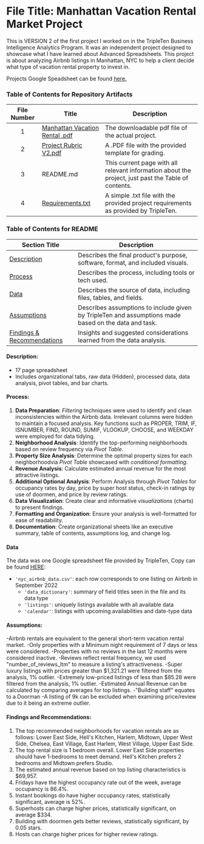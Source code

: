 # File Title: Manhattan Vacation Rental Market Project

This is VERSION 2 of the first project I worked on in the TripleTen Business Intelligence Analytics Program. It was an independent project designed to showcase what I have learned about Advanced Spreadsheets. This project is about analyzing Airbnb listings in Manhattan, NYC to help a client decide what type of vacation rental property to invest in.

Projects Google Speadsheet can be found <a href='https://docs.google.com/spreadsheets/d/1dNFTH1PFCCO9aLPLjjbvPxlqKe1Hkd2Nenf2dFyWxe0/edit?usp=sharing' target=_blank><u>here</u>.</a>

### Table of Contents for Repository Artifacts
| File Number | Title | Description |
| :-----------: | ----------- |----------- |
| 1 | [Manhattan Vacation Rental .pdf](https://github.com/narmada3/DataAnalytics_Trippleten/blob/main/Manhattan%20Vacation%20Rental%20Market%20Project/Manhattan%20Vacation%20Rental%20Market%20.pdf) | The downloadable pdf file of the actual project. |
| 2 | [Project Rubric V2.pdf](https://github.com/narmada3/DataAnalytics_Trippleten/blob/main/Manhattan%20Vacation%20Rental%20Market%20Project/Project%20Rubric%20V2.pdf) | A .PDF file with the provided template for grading. |
| 3 | README.md | This current page with all relevant information about the project, just past the Table of contents. |
| 4 | [Requirements.txt](https://github.com/narmada3/DataAnalytics_Trippleten/blob/main/Manhattan%20Vacation%20Rental%20Market%20Project/Requirements.txt) | A simple .txt file with the provided project requirements as provided by TripleTen. |


### Table of Contents for README
| Section Title | Description |
| ----------- |----------- |
| [Description](https://github.com/narmada3/DataAnalytics_Trippleten/tree/main/Manhattan%20Vacation%20Rental%20Market%20Project#description) | Describes the final product's purpose, software, format, and included visuals. |
| [Process](https://github.com/narmada3/DataAnalytics_Trippleten/tree/main/Manhattan%20Vacation%20Rental%20Market%20Project#process) | Describes the process, including tools or tech used. |
| [Data](https://github.com/narmada3/DataAnalytics_Trippleten/tree/main/Manhattan%20Vacation%20Rental%20Market%20Project#data) | Describes the source of data, including files, tables, and fields. |
| [Assumptions](https://github.com/narmada3/DataAnalytics_Trippleten/tree/main/Manhattan%20Vacation%20Rental%20Market%20Project#assumptions) | Describes assumptions to include given by TripleTen and assumptions made based on the data and task. |
| [Findings & Recommendations](https://github.com/narmada3/DataAnalytics_Trippleten/tree/main/Manhattan%20Vacation%20Rental%20Market%20Project#findings-and-recommendations) | Insights and suggested considerations learned from the data analysis. |

#### Description:
- 17 page spreadsheet
- Includes organizational tabs, raw data (Hidden), processed data, data analysis, pivot tables, and bar charts.

#### Process:
1) **Data Preparation**: *Filtering* techniques were used to identify and clean inconsistencies within the Airbnb data. Irrelevant columns were hidden to maintain a focused analysis. Key functions such as PROPER, TRIM, IF, ISNUMBER, FIND, ROUND, SUMIF, VLOOKUP, CHOOSE, and WEEKDAY were employed for data tidying.
2) **Neighborhood Analysis**: Identify the top-performing neighborhoods based on review frequency via *Pivot Table*.
3) **Property Size Analysis**: Determine the optimal property sizes for each neighborhoodvia *Pivot Table* showcased with *conditional formatting*.
4) **Revenue Analysis**: Calculate estimated annual revenue for the most attractive listings.
5) **Additional Optional Analysis**: Perform Analysis through *Pivot Tables* for occupancy rates by day, price by super host status, check-in ratings by use of doormen, and price by review ratings.
6) **Data Visualization**: Create clear and informative *visualizations* (charts) to present findings.
7) **Formatting and Organization**: Ensure your analysis is well-formatted for ease of readability.
8) **Documentation**: Create organizational sheets like an executive summary, table of contents, assumptions log, and change log.
 
#### Data
The data was one Google spreadsheet file provided by TripleTen, Copy can be found [HERE](https://docs.google.com/spreadsheets/d/1Z7KNEYs_YtQP57mWXRddPGAI3Sk-tPzLnCsdysCSw_c/edit?usp=sharing):
- `'nyc_airbnb_data.csv'`: each row corresponds to one listing on Airbnb in September 2022
    - `'data_dictionary'`: summary of field titles seen in the file and its data type
    - `'listings'`: uniquely listings available with all available data
    - `'calendar'`: listings with upcoming availabilities and date-type data

#### Assumptions:
-Airbnb rentals are equivalent to the general short-term vacation rental market.
-Only properties with a Minimum night requirement of 7 days or less were considered. 
-Properties with no reviews in the last 12 months were considered inactive.
-Reviews reflect rental frequency, we used "number_of_reviews_ltm" to measure a listing's attractiveness.
-Super luxury listings with prices greater than $1,321.21 were filtered from the analysis, 1% outlier.
-Extremely low-priced listings of less than $85.28 were filtered from the analysis, 1% outlier.
-Estimated Annual Revenue can be calculated by comparing averages for top listings.
-"Building staff" equates to a Doorman
-A listing of 9k can be excluded when examining price/review due to it being an extreme outlier.

#### Findings and Recommendations:
1. The top recommended neighborhoods for vacation rentals are as follows: Lower East Side, Hell's Kitchen, Harlem, Midtown, Upper West Side, Chelsea, East Village, East Harlem, West Village, Upper East Side.	
2. The top rental size is 1 bedroom overall. Lower East Side properties should have 1-bedrooms to meet demand. Hell's Kitchen prefers 2 bedrooms and Midtown prefers Studio.	
3. The estimated annual revenue based on top listing characteristics is $69,957.	
4. Fridays have the highest occupancy rate out of the week, average occupancy is 86.4%.	
5. Instant bookings do have higher occupancy rates, statistically significant, average is 52%.	
6. Superhosts can charge higher prices, statistically significant, on average $334.	
7. Building with doormen gets better reviews, statistically significant, by 0.05 stars.	
8. Hosts can charge higher prices for higher review ratings.	

